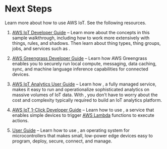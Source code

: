 # Next Steps<a name="iot-plant-next-steps"></a>

Learn more about how to use AWS IoT\. See the following resources\.

1. [AWS IoT Developer Guide](http://alpha-docs-aws.amazon.com/iot/latest/developerguide/) – Learn more about the concepts in this sample walkthrough, including how to work more extensively with things, rules, and shadows\. Then learn about thing types, thing groups, jobs, and services such as \. 

1. [AWS Greengrass Developer Guide](http://alpha-docs-aws.amazon.com/greengrass/latest/developerguide) – Learn how AWS Greengrass enables you to securely run local compute, messaging, data caching, sync, and machine language inference capabilities for connected devices\.

1. [AWS IoT Analytics User Guide](http://alpha-docs-aws.amazon.com//iotanalytics/latest/userguide) – Learn how , a fully managed service, makes it easy to run and operationalize sophisticated analytics on massive volumes of IoT data\. With , you don’t have to worry about the cost and complexity typically required to build an IoT analytics platform\.

1. [AWS IoT 1\-Click Developer Guide](http://alpha-docs-aws.amazon.com/iot-1-click/latest/developerguide) – Learn how to use , a service that enables simple devices to trigger [AWS Lambda](https://aws.amazon.com/lambda) functions to execute actions\.

1. [ User Guide](http://alpha-docs-aws.amazon.com/freertos/latest/developerguide) – Learn how to use , an operating system for microcontrollers that makes small, low\-power edge devices easy to program, deploy, secure, connect, and manage\.